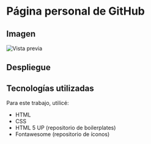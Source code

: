 # Página personal de GitHub

## Imagen
![Vista previa](https://media.discordapp.net/attachments/1071941314809172089/1115110145198923838/image.png)

## Despliegue


## Tecnologías utilizadas
Para este trabajo, utilicé:
- HTML
- CSS
- HTML 5 UP (repositorio de boilerplates)
- Fontawesome (repositorio de íconos)
